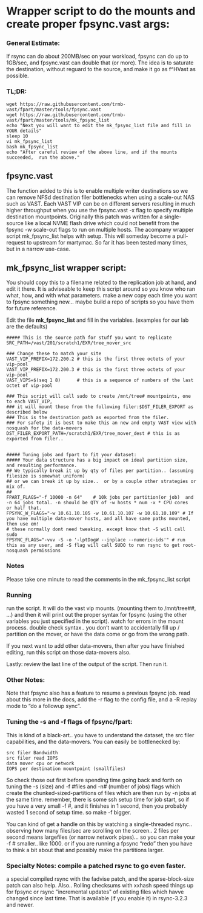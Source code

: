 # Wrapper script to do the mounts and create proper fpsync.vast args:

### General Estimate:  
If rsync can do about 200MB/sec on your workload,  fpsync can do up to 1GB/sec, and fpsync.vast can double that (or more).
The idea is to saturate the destination, without reguard to the source, and make it go as f^HVast as possible. 

### TL;DR: 
```
wget https://raw.githubusercontent.com/trmb-vast/fpart/master/tools/fpsync.vast
wget https://raw.githubusercontent.com/trmb-vast/fpart/master/tools/mk_fpsync_list
echo "Next you will want to edit the mk_fpsync_list file and fill in YOUR details"
sleep 10
vi mk_fpsync_list
bash mk_fpsync_list
echo "After careful review of the above line, and if the mounts succeeded,  run the above."
```

## fpsync.vast 
The function added to this is to enable multiple writer destinations so we can remove NFSd destination filer bottlenecks 
when using a scale-out NAS such as VAST. Each VAST VIP can be on different servers resulting in much higher throughput 
when you use the fpsync.vast -x flag to specify multiple destination mountpoints.
Originally this patch was written for a single-source like a local NVME flash drive which could not benefit from 
the fpsync -w  scale-out flags to run on multiple hosts.  The acompany wrapper script mk_fpsync_list helps with setup.
This will someday become a pull-request to upstream for martymac. So far it has been tested many times, but in a narrow use-case.


## mk_fpsync_list  wrapper script:
You should copy this to a filename related to the replication job at hand, and edit it there. It is adviseable to keep this script around so you know who ran what, how, and with what parameters.  make a new copy each time you want to fpsync something new… maybe build a repo of scripts so you have them for future reference. 

Edit the file **mk_fpsync_list** and fill in the variables.  (examples for our lab are the defaults)
```
##### This is the source path for stuff you want to replicate
SRC_PATH=/vast/201/scratch1/EXR/tree_mover_src

### Change these to match your site
VAST_VIP_PREFIX=172.200.2 # this is the first three octets of your vip-pool
VAST_VIP_PREFIX=172.200.3 # this is the first three octets of your vip-pool
VAST_VIPS=$(seq 1 8)      # this is a sequence of numbers of the last octet of vip-pool

### This script will call sudo to create /mnt/tree# mountpoints, one to each VAST_VIP,
### it will mount those from the following filer:$DST_FILER_EXPORT as described below
### This is the destination path as exported from the filer.  
### For safety it is best to make this an new and empty VAST view with nosquash for the data-movers
DST_FILER_EXPORT_PATH=/scratch1/EXR/tree_mover_dest # this is as exported from filer..


##### Tuning jobs and fpart to fit your dataset:
##### Your data structure has a big impact on ideal partition size, and resulting performance.
## We typically break it up by qty of files per partition.. (assuming filesize is somewhat uniform)
## or we can break it up by size..  or by a couple other strategies or mix of.
##
FPART_FLAGS="-f 10000 -n 64"    # 10k jobs per partition(or job)  and -n 64 jobs total. -n should be QTY of -w hosts * num -x * CPU cores  or half that.
FPSYNC_W_FLAGS="-w 10.61.10.105 -w 10.61.10.107 -w 10.61.10.109" # If you have multiple data-mover hosts, and all have same paths mounted, then use em!
# these normally dont need tweaking. except know that -S will call sudo
FPSYNC_FLAGS="-vvv -S -o '-lptDogW --inplace --numeric-ids'" # run this as any user, and -S flag will call SUDO to run rsync to get root-nosquash permissions
```
### Notes
  Please take one minute to read the comments in the mk_fpsync_list script

### Running
run the script. It will do the vast vip mounts. (mounting them to /mnt/tree##, …) and then it will print out the proper syntax for fpsync (using the other variables you just specified in the script).   watch for errors in the mount process.  double check syntax.. you don’t want to accidentally fill up / partition on the mover, or have the data come or go from the wrong path.  

If you next want to add other data-movers, then after you have finished editing, run this script on those data-movers also. 

Lastly: review the last line of the output of the script.  Then run it.

### Other Notes:
Note that fpsync also has a feature to resume a previous fpsync job. read about this more in the docs, add the -r <jobnum> flag to the config file, and a -R replay mode to “do a followup sync”. 
### Tuning the -s and -f flags of fpsync/fpart:

This is kind of a black-art.. you have to understand the dataset, the src filer capabilities,  and the data-movers.  You can easily be bottlenecked by:   

    src filer Bandwidth
    src filer read IOPS
    data mover cpu or network
    IOPS per destination mountpoint (smallfiles)

So check those out first before spending time going back and forth on tuning the -s (size) and -f #files  and -n# (number of jobs) flags which create the chunked-sized-partitions of files which are then run by -n jobs at the same time.  remember, there is some ssh setup time for job start, so if you have a very small -f #,  and it finishes in 1 second, then you probably wasted 1 second of setup time.  so make -f bigger. 

You can kind of get a handle on this by watching a single-threaded rsync.. observing how many files/sec are scrolling on the screen.. 2 files per second means largefiles (or narrow network pipes)… so you can make your -f # smaller.. like 1000.     or if you are running a fpsync “redo”  then you have to think a bit about that and possibly make the partitions larger. 

 
### Specialty Notes:  compile a patched rsync to go even faster.
a special compiled rsync with the fadvise patch, and the sparse-block-size patch can also help. 
Also.. Rolling checksums  with xxhash speed things up for fpsync or rsync "incremental updates" of existing files which havve changed since last time.  That is available (if you enable it) in rsync-3.2.3 and newer.

